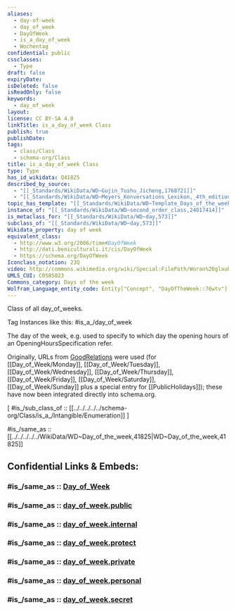 ```yaml
---
aliases:
  - day-of-week
  - day_of_week
  - DayOfWeek
  - is_a_day_of_week
  - Wochentag
confidential: public
cssclasses:
  - Type
draft: false
expiryDate:
isDeleted: false
isReadOnly: false
keywords:
  - day_of_week
layout:
license: CC BY-SA 4.0
linkTitle: is_a_day_of_week Class
publish: true
publishDate:
tags:
  - class/Class
  - schema-org/Class
title: is_a_day_of_week Class
type: Type
has_id_wikidata: Q41825
described_by_source:
  - "[[_Standards/WikiData/WD~Gujin_Tushu_Jicheng,1768721]]"
  - "[[_Standards/WikiData/WD~Meyers_Konversations_Lexikon,_4th_edition_(1885_1890),19219752]]"
topic_has_template: "[[_Standards/WikiData/WD~Template_Days_of_the_week,6091158]]"
instance_of: "[[_Standards/WikiData/WD~second_order_class,24017414]]"
is_metaclass_for: "[[_Standards/WikiData/WD~day,573]]"
subclass_of: "[[_Standards/WikiData/WD~day,573]]"
Wikidata_property: day of week
equivalent_class:
  - http://www.w3.org/2006/time#DayOfWeek
  - http://dati.beniculturali.it/cis/DayOfWeek
  - https://schema.org/DayOfWeek
Iconclass_notation: 23Q
video: http://commons.wikimedia.org/wiki/Special:FilePath/Woran%20glaubten%20die%20Germanen%20%28CC%20BY-SA%204.0%29.webm
UMLS_CUI: C0585023
Commons_category: Days of the week
Wolfram_Language_entity_code: Entity["Concept", "DayOfTheWeek::76wtv"]
---
```


Class of all day_of_weeks.

Tag Instances like this: 
#is_a_/day_of_week

The day of the week, e.g. used to specify to which day the opening hours of an OpeningHoursSpecification refer.

Originally, URLs from <a href="http://purl.org/goodrelations/v1">GoodRelations</a> were used (for [[Day_of_Week/Monday]], [[Day_of_Week/Tuesday]], [[Day_of_Week/Wednesday]], [[Day_of_Week/Thursday]], [[Day_of_Week/Friday]], [[Day_of_Week/Saturday]], [[Day_of_Week/Sunday]] plus a special entry for [[PublicHolidays]]); these have now been integrated directly into schema.org.

[ #is_/sub_class_of :: [[../../../../../schema-org/Class/is_a_/Intangible/Enumeration]] ]

#is_/same_as :: [[../../../../../WikiData/WD~Day_of_the_week,41825|WD~Day_of_the_week,41825]]

## Confidential Links & Embeds: 

### #is_/same_as :: [Day_of_Week](Day_of_Week.md) 

### #is_/same_as :: [day_of_week.public](/_public/schema-org/Class/is_a_/Intangible/enumeration/day_of_week.public.md) 

### #is_/same_as :: [day_of_week.internal](/_internal/schema-org/Class/is_a_/Intangible/enumeration/day_of_week.internal.md) 

### #is_/same_as :: [day_of_week.protect](/_protect/schema-org/Class/is_a_/Intangible/enumeration/day_of_week.protect.md) 

### #is_/same_as :: [day_of_week.private](/_private/schema-org/Class/is_a_/Intangible/enumeration/day_of_week.private.md) 

### #is_/same_as :: [day_of_week.personal](/_personal/schema-org/Class/is_a_/Intangible/enumeration/day_of_week.personal.md) 

### #is_/same_as :: [day_of_week.secret](/_secret/schema-org/Class/is_a_/Intangible/enumeration/day_of_week.secret.md)

